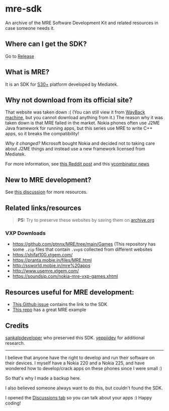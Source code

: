 # mre-sdk
An archive of the MRE Software Development Kit and related resources in case someone needs it.

## Where can I get the SDK?
Go to [Release](https://github.com/raspiduino/mre-sdk/releases)

## What is MRE?
It is an SDK for [S30+](https://en.wikipedia.org/wiki/Series_30%2B) platform developed by Mediatek.

## Why not download from its official site?
That website was taken down :( (You can still view it from [WayBack machine](https://archive.org/web), but you cannot download anything from it.)
The reason why it was taken down is that MRE failed in the market. Nokia phones often use J2ME Java framework for running apps, but this series use MRE to write C++ apps, so it breaks the compatibility!

*Why it changed?* Microsoft bought Nokia and decided not to taking care about J2ME things and instead use a new framework licensed from Mediatek.

For more information, see [this Reddit post](https://www.reddit.com/r/Nokia/comments/3s2g5g/more_info_about_s30mediatek_mre/) and this [ycombinator news](https://news.ycombinator.com/item?id=14288221)

## New to MRE development?
See [this discussion](https://github.com/raspiduino/mre-sdk/discussions/1) for more resources.

## Related links/resources
> **PS:** Try to preserve these websites by saving them on [archive.org](https://archive.org)

### VXP Downloads
- https://github.com/ptnnx/MRE/tree/main/Games (This repository has some `.zip` files that contain `.vxp`s collected from different websites
- https://shifat100.xtgem.com/
- https://pranta.mobie.in/files/MRE.html
- http://ssworld.mobie.in/mre%20apps
- http://www.usemre.xtgem.com/
- https://soundsip.com/nokia-mre-vxp-games.xhtml

## Resources useful for MRE development:
- [This Github issue](https://github.com/UstadMobile/ustadmobile-mre/issues/2) contains the link to the SDK
- [This repo](https://github.com/UstadMobile/ustadmobile-mre/) has a great MRE example

## Credits
[sankalpdeveloper](https://github.com/sankalpdeveloper) who preserved this SDK.
[yeppiidev](https://github.com/yeppiidev) for additional research.

<hr>
I believe that anyone have the right to develop and run their software on their devices. I myself have a Nokia 220 and a Nokia 225, and have wondered how to develop/crack apps on these phones since I were small :)

So that's why I made a backup here.

I also believed someone always want to do this, but couldn't found the SDK.

I opened the [Discussions tab](https://github.com/raspiduino/mre-sdk/discussions) so you can talk about your apps :)
Happy coding!
